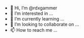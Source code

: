 - 👋 Hi, I’m @rdxgammer
- 👀 I’m interested in ...
- 🌱 I’m currently learning ...
- 💞️ I’m looking to collaborate on ...
- 📫 How to reach me ...

<!---
rdxgammer/rdxgammer is a ✨ special ✨ repository because its `README.md` (this file) appears on your GitHub profile.
You can click the Preview link to take a look at your changes.
--->
